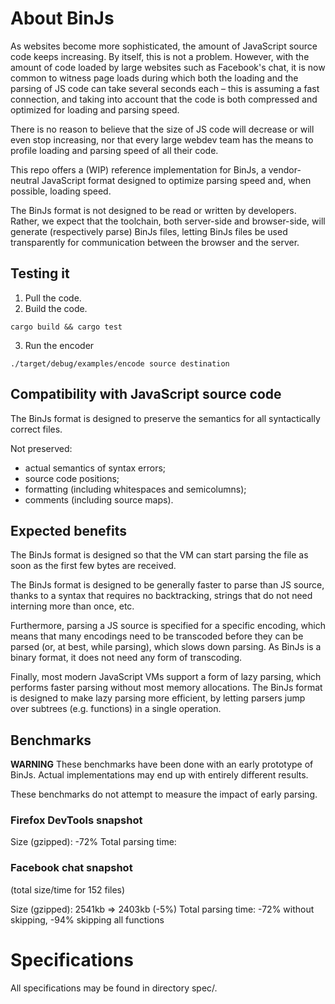 # About BinJs

As websites become more sophisticated, the amount of JavaScript source code keeps
increasing. By itself, this is not a problem. However, with the amount of code
loaded by large websites such as Facebook's chat, it is now common to witness
page loads during which both the loading and the parsing of JS code can take
several seconds each – this is assuming a fast connection, and taking into
account that the code is both compressed and optimized for loading and parsing
speed.

There is no reason to believe that the size of JS code will decrease or will
even stop increasing, nor that every large webdev team has the means to profile
loading and parsing speed of all their code.

This repo offers a (WIP) reference implementation for BinJs, a vendor-neutral
JavaScript format designed to optimize parsing speed and, when possible,
loading speed.

The BinJs format is not designed to be read or written by developers. Rather,
we expect that the toolchain, both server-side and browser-side, will generate
(respectively parse) BinJs files, letting BinJs files be used transparently
for communication between the browser and the server.

## Testing it

1. Pull the code.
2. Build the code.
```
cargo build && cargo test
```
3. Run the encoder
```
./target/debug/examples/encode source destination
```


## Compatibility with JavaScript source code

The BinJs format is designed to preserve the semantics for all syntactically
correct files.

Not preserved:
- actual semantics of syntax errors;
- source code positions;
- formatting (including whitespaces and semicolumns);
- comments (including source maps).

## Expected benefits

The BinJs format is designed so that the VM can start parsing the file
as soon as the first few bytes are received.

The BinJs format is designed to be generally faster to parse than JS source,
thanks to a syntax that requires no backtracking, strings that do not need
interning more than once, etc.

Furthermore, parsing a JS source is specified for a specific encoding, which
means that many encodings need to be transcoded before they can be parsed
(or, at best, while parsing), which slows down parsing. As BinJs is
a binary format, it does not need any form of transcoding.

Finally, most modern JavaScript VMs support a form of lazy parsing, which
performs faster parsing without most memory allocations. The BinJs format is
designed to make lazy parsing more efficient, by letting parsers jump over
subtrees (e.g. functions) in a single operation.


## Benchmarks

**WARNING** These benchmarks have been done with an early prototype of BinJs.
Actual implementations may end up with entirely different results.

These benchmarks do not attempt to measure the impact of early parsing.

### Firefox DevTools snapshot

Size (gzipped): -72%
Total parsing time:


### Facebook chat snapshot

(total size/time for 152 files)

Size (gzipped): 2541kb => 2403kb (-5%)
Total parsing time:  -72% without skipping, -94% skipping all functions

# Specifications

All specifications may be found in directory spec/.